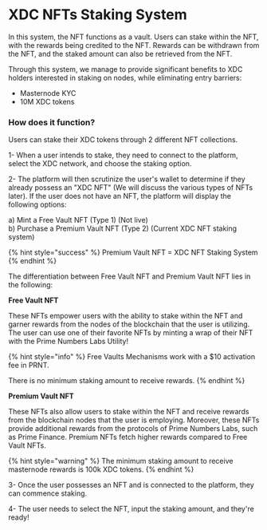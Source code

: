 # XDC NFTs Staking System

In this system, the NFT functions as a vault. Users can stake within the NFT, with the rewards being credited to the NFT. Rewards can be withdrawn from the NFT, and the staked amount can also be retrieved from the NFT.

Through this system, we manage to provide significant benefits to XDC holders interested in staking on nodes, while eliminating entry barriers:&#x20;

* Masternode KYC&#x20;
* 10M XDC tokens

### **How does it function?**

Users can stake their XDC tokens through 2 different NFT collections.

1- When a user intends to stake, they need to connect to the platform, select the XDC network, and choose the staking option.

2- The platform will then scrutinize the user's wallet to determine if they already possess an "XDC NFT" (We will discuss the various types of NFTs later). If the user does not have an NFT, the platform will display the following options:

a) Mint a Free Vault NFT (Type 1) (Not live)\
b) Purchase a Premium Vault NFT (Type 2) (Current XDC NFT staking system)

{% hint style="success" %}
Premium Vault NFT = XDC NFT Staking System
{% endhint %}

The differentiation between Free Vault NFT and Premium Vault NFT lies in the following:

**Free Vault NFT**

These NFTs empower users with the ability to stake within the NFT and garner rewards from the nodes of the blockchain that the user is utilizing.\
The user can use one of their favorite NFTs by minting a wrap of their NFT with the Prime Numbers Labs Utility!

{% hint style="info" %}
Free Vaults Mechanisms work with a $10 activation fee in PRNT.&#x20;

There is no minimum staking amount to receive rewards.
{% endhint %}

**Premium Vault NFT**

These NFTs also allow users to stake within the NFT and receive rewards from the blockchain nodes that the user is employing. Moreover, these NFTs provide additional rewards from the protocols of Prime Numbers Labs, such as Prime Finance. Premium NFTs fetch higher rewards compared to Free Vault NFTs.

{% hint style="warning" %}
The minimum staking amount to receive masternode rewards is 100k XDC tokens.
{% endhint %}

3- Once the user possesses an NFT and is connected to the platform, they can commence staking.

4- The user needs to select the NFT, input the staking amount, and they're ready!
